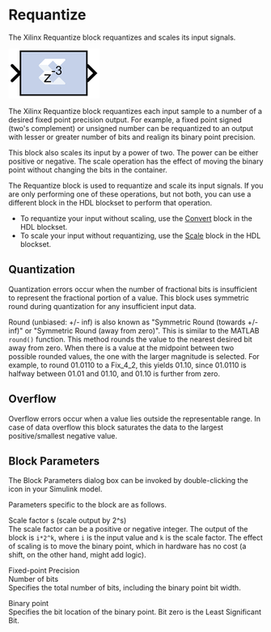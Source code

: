 # Requantize

The Xilinx Requantize block requantizes and scales its input signals.

![](./Images/wqk1555437358026.png)

The Xilinx Requantize block requantizes each input sample to a number of
a desired fixed point precision output. For example, a fixed point
signed (two's complement) or unsigned number can be requantized to an
output with lesser or greater number of bits and realign its binary
point precision.

This block also scales its input by a power of two. The power can be
either positive or negative. The scale operation has the effect of
moving the binary point without changing the bits in the container.

The Requantize block is used to requantize and scale its input signals.
If you are only performing one of these operations, but not both, you
can use a different block in the HDL blockset to perform that operation.

- To requantize your input without scaling, use the
  [Convert](convert.html) block in the HDL blockset.
- To scale your input without requantizing, use the [Scale](scale.html)
  block in the HDL blockset.

## Quantization

Quantization errors occur when the number of fractional bits is
insufficient to represent the fractional portion of a value. This block
uses symmetric round during quantization for any insufficient input
data.

Round (unbiased: +/- inf) is also known as "Symmetric Round (towards +/-
inf)" or "Symmetric Round (away from zero)". This is similar to the
MATLAB `round()` function. This method rounds the value to the nearest
desired bit away from zero. When there is a value at the midpoint
between two possible rounded values, the one with the larger magnitude
is selected. For example, to round 01.0110 to a Fix_4_2, this yields
01.10, since 01.0110 is halfway between 01.01 and 01.10, and 01.10 is
further from zero.

## Overflow

Overflow errors occur when a value lies outside the representable range.
In case of data overflow this block saturates the data to the largest
positive/smallest negative value.

## Block Parameters

The Block Parameters dialog box can be invoked by double-clicking the
icon in your Simulink model.

Parameters specific to the block are as follows.

Scale factor s (scale output by 2^s)  
The scale factor can be a positive or negative integer. The output of
the block is `i*2^k`, where `i` is the input value and `k` is the scale
factor. The effect of scaling is to move the binary point, which in
hardware has no cost (a shift, on the other hand, might add logic).

Fixed-point Precision  
Number of bits  
Specifies the total number of bits, including the binary point bit
width.

Binary point  
Specifies the bit location of the binary point. Bit zero is the Least
Significant Bit.
